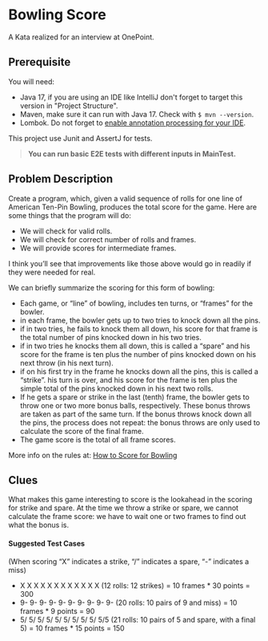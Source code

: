# Bowling Score

A Kata realized for an interview at OnePoint.

## Prerequisite

You will need:

- Java 17, if you are using an IDE like IntelliJ don't forget to target this version in "Project Structure".
- Maven, make sure it can run with Java 17. Check with `$ mvn --version`.
- Lombok. Do not forget to [enable annotation processing for your IDE](https://www.baeldung.com/lombok-ide).

This project use Junit and AssertJ for tests.

> **You can run basic E2E tests with different inputs in MainTest.**

## Problem Description

Create a program, which, given a valid sequence of rolls for one line of American Ten-Pin Bowling, produces the total
score for the game. Here are some things that the program will do:

* We will check for valid rolls.
* We will check for correct number of rolls and frames.
* We will provide scores for intermediate frames.

I think you’ll see that improvements like those above would go in readily if they were needed for real.

We can briefly summarize the scoring for this form of bowling:

* Each game, or “line” of bowling, includes ten turns, or “frames” for the bowler.
* in each frame, the bowler gets up to two tries to knock down all the pins.
* if in two tries, he fails to knock them all down, his score for that frame is the total number of pins knocked down
  in his two tries.
* if in two tries he knocks them all down, this is called a “spare” and his score for the frame is ten plus the number
  of pins knocked down on his next throw (in his next turn).
* if on his first try in the frame he knocks down all the pins, this is called a “strike”. his turn is over, and his
  score for the frame is ten plus the simple total of the pins knocked down in his next two rolls.
* If he gets a spare or strike in the last (tenth) frame, the bowler gets to throw one or two more bonus balls,
  respectively. These bonus throws are taken as part of the same turn. If the bonus throws knock down all the pins, the
  process does not repeat: the bonus throws are only used to calculate the score of the final frame.
* The game score is the total of all frame scores.

More info on the rules at: [How to Score for Bowling](https://www.topendsports.com/sport/tenpin/scoring.htm)

## Clues

What makes this game interesting to score is the lookahead in the scoring for strike and spare.
At the time we throw a strike or spare, we cannot calculate the frame score: we have to wait one or two frames to find
out what the bonus is.

#### Suggested Test Cases

(When scoring “X” indicates a strike, “/” indicates a spare, “-” indicates a miss)

* X X X X X X X X X X X X (12 rolls: 12 strikes) = 10 frames * 30 points = 300
* 9- 9- 9- 9- 9- 9- 9- 9- 9- 9- (20 rolls: 10 pairs of 9 and miss) = 10 frames * 9 points = 90
* 5/ 5/ 5/ 5/ 5/ 5/ 5/ 5/ 5/ 5/5 (21 rolls: 10 pairs of 5 and spare, with a final 5) = 10 frames * 15 points = 150